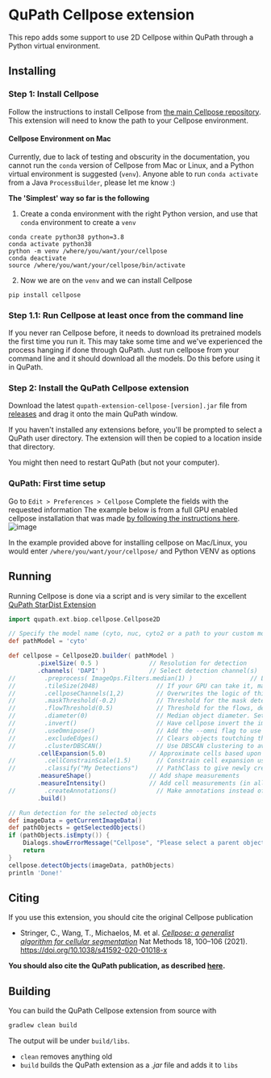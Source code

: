 # QuPath Cellpose extension

This repo adds some support to use 2D Cellpose within QuPath through a Python virtual environment.


## Installing

### Step 1: Install Cellpose

Follow the instructions to install Cellpose from [the main Cellpose repository](https://github.com/mouseland/cellpose).
This extension will need to know the path to your Cellpose environment.

#### Cellpose Environment on Mac
Currently, due to lack of testing and obscurity in the documentation, you cannot run the `conda` version of Cellpose from Mac or Linux, and a Python virtual environment is suggested (`venv`). Anyone able to run `conda activate` from a Java `ProcessBuilder`, please let me know :)

**The 'Simplest' way so far is the following**
1. Create a conda environment with the right Python version, and use that `conda` environment to create a `venv`
```
conda create python38 python=3.8
conda activate python38
python -m venv /where/you/want/your/cellpose
conda deactivate
source /where/you/want/your/cellpose/bin/activate
```
2. Now we are on the `venv` and we can install Cellpose
```
pip install cellpose 
```

### Step 1.1: Run Cellpose at least once from the command line

If you never ran Cellpose before, it needs to download its pretrained models the first time you run it. This may take some time and we've experienced the process hanging if done through QuPath. Just run cellpose from your command line and it should download all the models. Do this before using it in QuPath.

### Step 2: Install the QuPath Cellpose extension
Download the latest `qupath-extension-cellpose-[version].jar` file from [releases](https://github.com/biop/qupath-extension-cellpose/releases) and drag it onto the main QuPath window.

If you haven't installed any extensions before, you'll be prompted to select a QuPath user directory.
The extension will then be copied to a location inside that directory.

You might then need to restart QuPath (but not your computer).

### QuPath: First time setup
Go to `Edit > Preferences > Cellpose`
Complete the fields with the requested information
The example below is from a full GPU enabled cellpose installation that was made [by following the instructions here](https://c4science.ch/w/bioimaging_and_optics_platform_biop/computers-servers/software/gpu-deep-learning/python-venv/#cellpose). 
![image](https://user-images.githubusercontent.com/319932/137691866-2e15d4b5-526c-4360-9d1d-710bb285fd09.png)

In the example provided above for installing cellpose on Mac/Linux, you would enter `/where/you/want/your/cellpose/` and Python VENV as options

## Running

Running Cellpose is done via a script and is very similar to the excellent [QuPath StarDist Extension](https://github.com/qupath/qupath-extension-stardist)

```groovy
import qupath.ext.biop.cellpose.Cellpose2D

// Specify the model name (cyto, nuc, cyto2 or a path to your custom model)
def pathModel = 'cyto'

def cellpose = Cellpose2D.builder( pathModel )
        .pixelSize( 0.5 )              // Resolution for detection
        .channels( 'DAPI' )            // Select detection channel(s)
//        .preprocess( ImageOps.Filters.median(1) )                // List of preprocessing ImageOps to run on the images before exporting them
//        .tileSize(2048)                // If your GPU can take it, make larger tiles to process fewer of them. Useful for Omnipose
//        .cellposeChannels(1,2)         // Overwrites the logic of this plugin with these two values. These will be sent directly to --chan and --chan2
//        .maskThreshold(-0.2)           // Threshold for the mask detection, defaults to 0.0
//        .flowThreshold(0.5)            // Threshold for the flows, defaults to 0.4 
//        .diameter(0)                   // Median object diameter. Set to 0.0 for the `bact_omni` model or for automatic computation
//        .invert()                      // Have cellpose invert the image
//        .useOmnipose()                 // Add the --omni flag to use the omnipose segmentation model
//        .excludeEdges()                // Clears objects toutching the edge of the image (Not of the QuPath ROI)
//        .clusterDBSCAN()               // Use DBSCAN clustering to avoir over-segmenting long object
        .cellExpansion(5.0)            // Approximate cells based upon nucleus expansion
//        .cellConstrainScale(1.5)       // Constrain cell expansion using nucleus size
//        .classify("My Detections")     // PathClass to give newly created objects
        .measureShape()                // Add shape measurements
        .measureIntensity()            // Add cell measurements (in all compartments)  
//        .createAnnotations()           // Make annotations instead of detections. This ignores cellExpansion
        .build()

// Run detection for the selected objects
def imageData = getCurrentImageData()
def pathObjects = getSelectedObjects()
if (pathObjects.isEmpty()) {
    Dialogs.showErrorMessage("Cellpose", "Please select a parent object!")
    return
}
cellpose.detectObjects(imageData, pathObjects)
println 'Done!'
```

## Citing
If you use this extension, you should cite the original Cellpose publication
- Stringer, C., Wang, T., Michaelos, M. et al. 
[*Cellpose: a generalist algorithm for cellular segmentation*](https://arxiv.org/abs/1806.03535)
Nat Methods 18, 100–106 (2021). https://doi.org/10.1038/s41592-020-01018-x

**You should also cite the QuPath publication, as described [here](https://qupath.readthedocs.io/en/stable/docs/intro/citing.html).**


## Building
You can build the QuPath Cellpose extension from source with

```bash
gradlew clean build
```

The output will be under `build/libs`.

* `clean` removes anything old
* `build` builds the QuPath extension as a *.jar* file and adds it to `libs`

